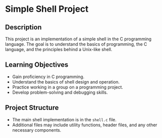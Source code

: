 # Simple Shell Project

## Description
This project is an implementation of a simple shell in the C programming language. The goal is to understand the basics of programming, the C language, and the principles behind a Unix-like shell.

## Learning Objectives
- Gain proficiency in C programming.
- Understand the basics of shell design and operation.
- Practice working in a group on a programming project.
- Develop problem-solving and debugging skills.

## Project Structure
- The main shell implementation is in the `shell.c` file.
- Additional files may include utility functions, header files, and any other necessary components.

